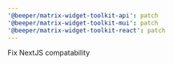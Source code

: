 ```yaml
---
'@beeper/matrix-widget-toolkit-api': patch
'@beeper/matrix-widget-toolkit-mui': patch
'@beeper/matrix-widget-toolkit-react': patch
---
```


Fix NextJS compatability
